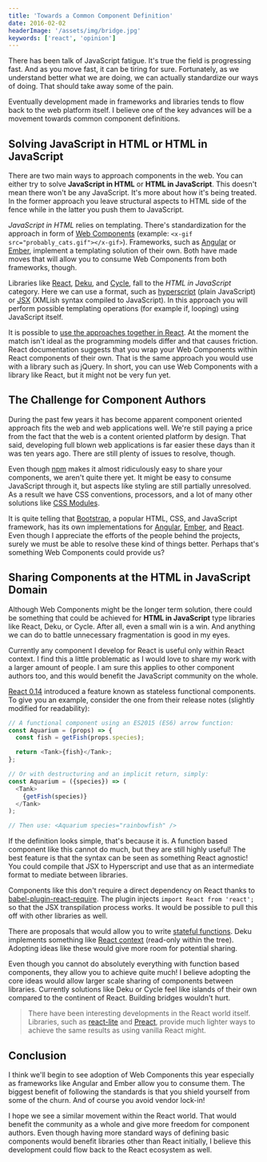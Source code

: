 ```yaml
---
title: 'Towards a Common Component Definition'
date: 2016-02-02
headerImage: '/assets/img/bridge.jpg'
keywords: ['react', 'opinion']
---
```


There has been talk of JavaScript fatigue. It's true the field is progressing fast. And as you move fast, it can be tiring for sure. Fortunately, as we understand better what we are doing, we can actually standardize our ways of doing. That should take away some of the pain.

Eventually development made in frameworks and libraries tends to flow back to the web platform itself. I believe one of the key advances will be a movement towards common component definitions.

## Solving **JavaScript in HTML** or **HTML in JavaScript**

There are two main ways to approach components in the web. You can either try to solve **JavaScript in HTML** or **HTML in JavaScript**. This doesn't mean there won't be any JavaScript. It's more about how it's being treated. In the former approach you leave structural aspects to HTML side of the fence while in the latter you push them to JavaScript.

*JavaScript in HTML* relies on templating. There's standardization for the approach in form of [Web Components](http://webcomponents.org/) (example: `<x-gif src="probably_cats.gif"></x-gif>`). Frameworks, such as [Angular](https://angularjs.org/) or [Ember](http://emberjs.com/), implement a templating solution of their own. Both have made moves that will allow you to consume Web Components from both frameworks, though.

Libraries like [React](https://facebook.github.io/react/), [Deku](https://github.com/anthonyshort/deku), and [Cycle](http://cycle.js.org/), fall to the *HTML in JavaScript* category. Here we can use a format, such as [hyperscript](https://github.com/dominictarr/hyperscript) (plain JavaScript) or [JSX](https://facebook.github.io/jsx/) (XMLish syntax compiled to JavaScript). In this approach you will perform possible templating operations (for example if, looping) using JavaScript itself.

It is possible to [use the approaches together in React](https://facebook.github.io/react/docs/webcomponents.html). At the moment the match isn't ideal as the programming models differ and that causes friction. React documentation suggests that you wrap your Web Components within React components of their own. That is the same approach you would use with a library such as jQuery. In short, you can use Web Components with a library like React, but it might not be very fun yet.

## The Challenge for Component Authors

During the past few years it has become apparent component oriented approach fits the web and web applications well. We're still paying a price from the fact that the web is a content oriented platform by design. That said, developing full blown web applications is far easier these days than it was ten years ago. There are still plenty of issues to resolve, though.

Even though [npm](https://www.npmjs.com/) makes it almost ridiculously easy to share your components, we aren't quite there yet. It might be easy to consume JavaScript through it, but aspects like styling are still partially unresolved. As a result we have CSS conventions, processors, and a lot of many other solutions like [CSS Modules](https://github.com/css-modules/css-modules).

It is quite telling that [Bootstrap](https://getbootstrap.com/), a popular HTML, CSS, and JavaScript framework, has its own implementations for [Angular](https://angular-ui.github.io/bootstrap/), [Ember](https://kaliber5.github.io/ember-bootstrap/), and [React](https://react-bootstrap.github.io/). Even though I appreciate the efforts of the people behind the projects, surely we must be able to resolve these kind of things better. Perhaps that's something Web Components could provide us?

## Sharing Components at the **HTML in JavaScript** Domain

Although Web Components might be the longer term solution, there could be something that could be achieved for **HTML in JavaScript** type libraries like React, Deku, or Cycle. After all, even a small win is a win. And anything we can do to battle unnecessary fragmentation is good in my eyes.

Currently any component I develop for React is useful only within React context. I find this a little problematic as I would love to share my work with a larger amount of people. I am sure this applies to other component authors too, and this would benefit the JavaScript community on the whole.

[React 0.14](https://facebook.github.io/react/blog/2015/10/07/react-v0.14.html) introduced a feature known as stateless functional components. To give you an example, consider the one from their release notes (slightly modified for readability):

```javascript
// A functional component using an ES2015 (ES6) arrow function:
const Aquarium = (props) => {
  const fish = getFish(props.species);

  return <Tank>{fish}</Tank>;
};

// Or with destructuring and an implicit return, simply:
const Aquarium = ({species}) => (
  <Tank>
    {getFish(species)}
  </Tank>
);

// Then use: <Aquarium species="rainbowfish" />
```

If the definition looks simple, that's because it is. A function based component like this cannot do much, but they are still highly useful! The best feature is that the syntax can be seen as something React agnostic! You could compile that JSX to Hyperscript and use that as an intermediate format to mediate between libraries.

Components like this don't require a direct dependency on React thanks to [babel-plugin-react-require](https://www.npmjs.com/package/babel-plugin-react-require). The plugin injects `import React from 'react';` so that the JSX transpilation process works. It would be possible to pull this off with other libraries as well.

There are proposals that would allow you to write [stateful functions](https://github.com/reactjs/react-future/tree/master/07%20-%20Returning%20State). Deku implements something like [React context](https://github.com/anthonyshort/deku/blob/master/docs/advanced/context.md) (read-only within the tree). Adopting ideas like these would give more room for potential sharing.

Even though you cannot do absolutely everything with function based components, they allow you to achieve quite much! I believe adopting the core ideas would allow larger scale sharing of components between libraries. Currently solutions like Deku or Cycle feel like islands of their own compared to the continent of React. Building bridges wouldn't hurt.

> There have been interesting developments in the React world itself. Libraries, such as [react-lite](https://github.com/Lucifier129/react-lite) and [Preact](https://developit.github.io/preact/), provide much lighter ways to achieve the same results as using vanilla React might.

## Conclusion

I think we'll begin to see adoption of Web Components this year especially as frameworks like Angular and Ember allow you to consume them. The biggest benefit of following the standards is that you shield yourself from some of the churn. And of course you avoid vendor lock-in!

I hope we see a similar movement within the React world. That would benefit the community as a whole and give more freedom for component authors. Even though having more standard ways of defining basic components would benefit libraries other than React initially, I believe this development could flow back to the React ecosystem as well.
